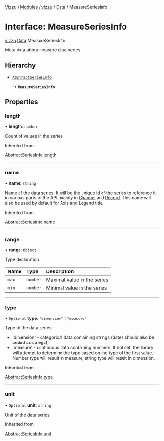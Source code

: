 [Vizzu](../README.md) / [Modules](../modules.md) / [vizzu](../modules/vizzu.md)
/ [Data](../modules/vizzu.Data.md) / MeasureSeriesInfo

# Interface: MeasureSeriesInfo

[vizzu](../modules/vizzu.md).[Data](../modules/vizzu.Data.md).MeasureSeriesInfo

Meta data about measure data series

## Hierarchy

- [`AbstractSeriesInfo`](vizzu.Data.AbstractSeriesInfo.md)

  ↳ **`MeasureSeriesInfo`**

## Properties

### length

• **length**: `number`

Count of values in the series.

Inherited from

[AbstractSeriesInfo](vizzu.Data.AbstractSeriesInfo.md).[length](vizzu.Data.AbstractSeriesInfo.md#length)

______________________________________________________________________

### name

• **name**: `string`

Name of the data series. It will be the unique id of the series to reference it
in various parts of the API, mainly in [Channel](vizzu.Config.Channel.md) and
[Record](vizzu.Data.Record.md). This name will also be used by default for Axis
and Legend title.

Inherited from

[AbstractSeriesInfo](vizzu.Data.AbstractSeriesInfo.md).[name](vizzu.Data.AbstractSeriesInfo.md#name)

______________________________________________________________________

### range

• **range**: `Object`

Type declaration

| Name  | Type     | Description                 |
| :---- | :------- | :-------------------------- |
| `max` | `number` | Maximal value in the series |
| `min` | `number` | Minimal value in the series |

______________________________________________________________________

### type

• `Optional` **type**: `"dimension"` | `"measure"`

Type of the data series:

- 'dimension' - categorical data containing strings (dates should also be added
  as strings);
- 'measure' - continuous data containing numbers. If not set, the library will
  attempt to determine the type based on the type of the first value. Number
  type will result in measure, string type will result in dimension.

Inherited from

[AbstractSeriesInfo](vizzu.Data.AbstractSeriesInfo.md).[type](vizzu.Data.AbstractSeriesInfo.md#type)

______________________________________________________________________

### unit

• `Optional` **unit**: `string`

Unit of the data series

Inherited from

[AbstractSeriesInfo](vizzu.Data.AbstractSeriesInfo.md).[unit](vizzu.Data.AbstractSeriesInfo.md#unit)
